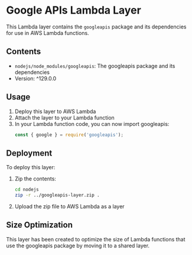 # Google APIs Lambda Layer

This Lambda layer contains the `googleapis` package and its dependencies for use in AWS Lambda functions.

## Contents

- `nodejs/node_modules/googleapis`: The googleapis package and its dependencies
- Version: ^129.0.0

## Usage

1. Deploy this layer to AWS Lambda
2. Attach the layer to your Lambda function
3. In your Lambda function code, you can now import googleapis:
   ```javascript
   const { google } = require('googleapis');
   ```

## Deployment

To deploy this layer:

1. Zip the contents:
   ```bash
   cd nodejs
   zip -r ../googleapis-layer.zip .
   ```

2. Upload the zip file to AWS Lambda as a layer

## Size Optimization

This layer has been created to optimize the size of Lambda functions that use the googleapis package by moving it to a shared layer. 